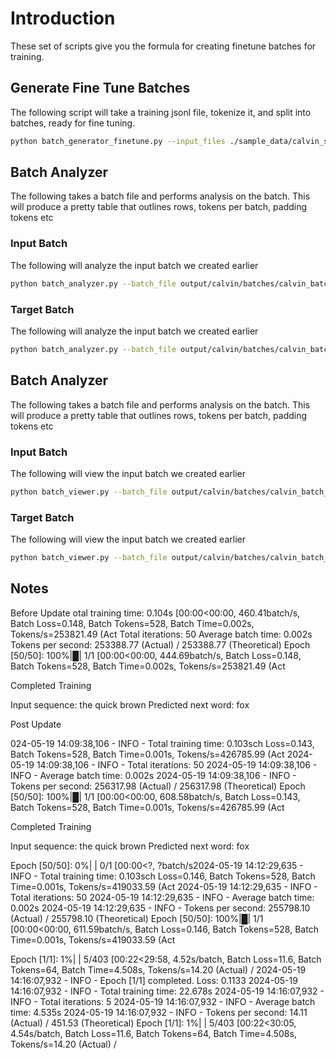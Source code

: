 # Introduction
These set of scripts give you the formula for creating finetune batches for training.

## Generate Fine Tune Batches
The following script will take a training jsonl file, tokenize it, and split into batches, ready for fine tuning.

```bash
python batch_generator_finetune.py --input_files ./sample_data/calvin_scale_llama/train.jsonl --tokenizer ibm-granite/granite-3b-code-instruct --output_directory ./output/calvin/batches --file_prefix calvin --max_sequence_length 512 --batch_size 16
```

## Batch Analyzer
The following takes a batch file and performs analysis on the batch.
This will produce a pretty table that outlines rows, tokens per batch, padding tokens etc

### Input Batch
The following will analyze the input batch we created earlier

```bash
python batch_analyzer.py --batch_file output/calvin/batches/calvin_batch_0001.npy --tokenizer ibm-granite/granite-3b-code-instruct
```

### Target Batch
The following will analyze the input batch we created earlier

```bash
python batch_analyzer.py --batch_file output/calvin/batches/calvin_batch_0001_target.npy --tokenizer ibm-granite/granite-3b-code-instruct
```

## Batch Analyzer
The following takes a batch file and performs analysis on the batch.
This will produce a pretty table that outlines rows, tokens per batch, padding tokens etc

### Input Batch
The following will view the input batch we created earlier

```bash
python batch_viewer.py --batch_file output/calvin/batches/calvin_batch_0001.npy --tokenizer ibm-granite/granite-3b-code-instruct
```

### Target Batch
The following will view the input batch we created earlier

```bash
python batch_viewer.py --batch_file output/calvin/batches/calvin_batch_0001_target.npy --tokenizer ibm-granite/granite-3b-code-instruct
```

## Notes
Before Update
otal training time: 0.104s [00:00<00:00, 460.41batch/s, Batch Loss=0.148, Batch Tokens=528, Batch Time=0.002s, Tokens/s=253821.49 (Act
Total iterations: 50
Average batch time: 0.002s
Tokens per second: 253388.77 (Actual) / 253388.77 (Theoretical)
Epoch [50/50]: 100%|█| 1/1 [00:00<00:00, 444.69batch/s, Batch Loss=0.148, Batch Tokens=528, Batch Time=0.002s, Tokens/s=253821.49 (Act


Completed Training

Input sequence: the quick brown
Predicted next word: fox

Post Update

024-05-19 14:09:38,106 - INFO - Total training time: 0.103sch Loss=0.143, Batch Tokens=528, Batch Time=0.001s, Tokens/s=426785.99 (Act
2024-05-19 14:09:38,106 - INFO - Total iterations: 50
2024-05-19 14:09:38,106 - INFO - Average batch time: 0.002s
2024-05-19 14:09:38,106 - INFO - Tokens per second: 256317.98 (Actual) / 256317.98 (Theoretical)
Epoch [50/50]: 100%|█| 1/1 [00:00<00:00, 608.58batch/s, Batch Loss=0.143, Batch Tokens=528, Batch Time=0.001s, Tokens/s=426785.99 (Act


Completed Training

Input sequence: the quick brown
Predicted next word: fox


Epoch [50/50]:   0%|                                                                                         | 0/1 [00:00<?, ?batch/s2024-05-19 14:12:29,635 - INFO - Total training time: 0.103sch Loss=0.146, Batch Tokens=528, Batch Time=0.001s, Tokens/s=419033.59 (Act
2024-05-19 14:12:29,635 - INFO - Total iterations: 50
2024-05-19 14:12:29,635 - INFO - Average batch time: 0.002s
2024-05-19 14:12:29,635 - INFO - Tokens per second: 255798.10 (Actual) / 255798.10 (Theoretical)
Epoch [50/50]: 100%|█| 1/1 [00:00<00:00, 611.59batch/s, Batch Loss=0.146, Batch Tokens=528, Batch Time=0.001s, Tokens/s=419033.59 (Act

Epoch [1/1]:   1%| | 5/403 [00:22<29:58,  4.52s/batch, Batch Loss=11.6, Batch Tokens=64, Batch Time=4.508s, Tokens/s=14.20 (Actual) / 2024-05-19 14:16:07,932 - INFO - Epoch [1/1] completed. Loss: 0.1133
2024-05-19 14:16:07,932 - INFO - Total training time: 22.678s
2024-05-19 14:16:07,932 - INFO - Total iterations: 5
2024-05-19 14:16:07,932 - INFO - Average batch time: 4.535s
2024-05-19 14:16:07,932 - INFO - Tokens per second: 14.11 (Actual) / 451.53 (Theoretical)
Epoch [1/1]:   1%| | 5/403 [00:22<30:05,  4.54s/batch, Batch Loss=11.6, Batch Tokens=64, Batch Time=4.508s, Tokens/s=14.20 (Actual) / 
